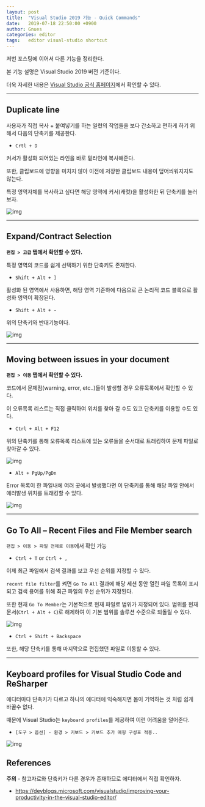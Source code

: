 ```yaml
---
layout: post
title:  "Visual Studio 2019 기능 - Quick Commands"
date:   2019-07-18 22:50:00 +0900
author: Gnues
categories: editor
tags:	editor visual-studio shortcut
---
```


저번 포스팅에 이어서 다른 기능을 정리한다.

본 기능 설명은 Visual Studio 2019 버전 기준이다.

더욱 자세한 내용은 [Visual Studio 공식 홈페이지](https://docs.microsoft.com/ko-kr/visualstudio/ide/?view=vs-2019)에서 확인할 수 있다.

***

## Duplicate line

사용자가 직접 복사 + 붙여넣기를 하는 일련의 작업들을 보다 간소하고 편하게 하기 위해서 다음의 단축키를 제공한다.

- `Crtl + D`

커서가 활성화 되어있는 라인을 바로 밑라인에 복사해준다.

또한, 클립보드에 영향을 미치지 않아 이전에 저장한 클립보드 내용이 덮어씌워지지도 않는다.

특정 영역자체를 복사하고 싶다면 해당 영역에 커서(캐럿)을 활성화한 뒤 단축키를 눌러보자.

![img]({{"/assets/visualStudio/ctrlD.gif"}})

***

## Expand/Contract Selection

**`편집 > 고급` 탭에서 확인할 수 있다.**

특정 영역의 코드를 쉽게 선택하기 위한 단축키도 존재한다.

- `Shift + Alt + ]`

활성화 된 영역에서 사용하면, 해당 영역 기준하에 다음으로 큰 논리적 코드 블록으로 활성화 영역이 확장된다.

- `Shift + Alt + -`

위의 단축키와 반대기능이다.

![img]({{"/assets/visualStudio/ExpandContract.gif"}})

***

## Moving between issues in your document

**`편집 > 이동` 탭에서 확인할 수 있다.**

코드에서 문제점(warning, error, etc..)들이 발생할 경우 오류목록에서 확인할 수 있다.

이 오류목록 리스트는 직접 클릭하여 위치를 찾아 갈 수도 있고 단축키를 이용할 수도 있다.

- `Ctrl + Alt + F12`

위의 단축키를 통해 오류목록 리스트에 있는 오류들을 순서대로 트래킹하여 문제 파일로 찾아갈 수 있다.

![img]({{"/assets/visualStudio/ctrlShiftF12.gif"}})

- `Alt + PgUp/PgDn`

Error 목록이 한 파일내에 여러 곳에서 발생했다면 이 단축키를 통해 해당 파일 안에서 에러발생 위치를 트래킹할 수 있다.

![img]({{"/assets/visualStudio/altPgUpDn.gif"}})

***

## Go To All – Recent Files and File Member search

`편집 > 이동 > 파일 전체로 이동`에서 확인 가능

- `Ctrl + T` or `Ctrl + ,`

이제 최근 파일에서 검색 결과를 보고 우선 순위를 지정할 수 있다.

`recent file filter`를 켜면 `Go To All` 결과에 해당 세션 동안 열린 파일 목록이 표시되고 검색 용어를 위해 최근 파일의 우선 순위가 지정된다.

또한 현재 `Go To Member`는 기본적으로 현재 파일로 범위가 지정되어 있다. 범위를 현재 문서(`Ctrl + Alt + C`)로 해제하여 이 기본 범위를 솔루션 수준으로 되돌릴 수 있다.

![img]({{"/assets/visualStudio/goToAll.gif"}})

- `Ctrl + Shift + Backspace`

또한, 해당 단축키를 통해 마지막으로 편집했던 파일로 이동할 수 있다.

***

## Keyboard profiles for Visual Studio Code and ReSharper

에디터마다 단축키가 다르고 하나의 에디터에 익숙해지면 몸이 기억하는 것 처럼 쉽게 바꿀수 없다.

때문에 Visual Studio는 `keyboard profiles`를 제공하여 이런 어려움을 덜어준다.

- `[도구 > 옵션] - 환경 > 키보드 > 키보드 추가 매핑 구성표 적용..`

![img]({{"/assets/visualStudio/Keyboard-profiles-for-Visual-Studio-Code-and-ReSharper.png"}})

## References

**주의** - 참고자료와 단축키가 다른 경우가 존재하므로 에디터에서 직접 확인하자.

- <https://devblogs.microsoft.com/visualstudio/improving-your-productivity-in-the-visual-studio-editor/>

